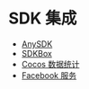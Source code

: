 # SDK 集成

- [AnySDK](anysdk-overview.md)
- [SDKBox](sdkbox.md)
- [Cocos 数据统计](cocos-analytics.md)
- [Facebook 服务](fb-live-stream.md)
